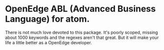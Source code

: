 OpenEdge ABL (Advanced Business Language) for atom.
===

There is not much love devoted to this package. It's poorly scoped, missing about 1000 keywords and the regexes aren't that great. But it will make your life a little better as a OpenEdge developer.
